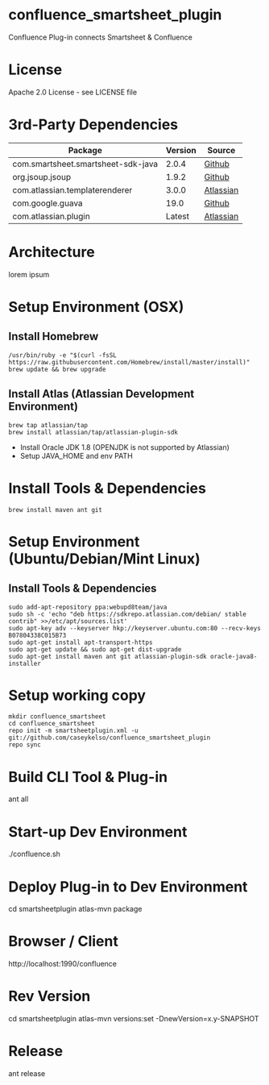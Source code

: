 # confluence_smartsheet_plugin
Confluence Plug-in connects Smartsheet &amp; Confluence

# License
Apache 2.0 License - see LICENSE file

# 3rd-Party Dependencies
| Package | Version | Source |
| ------- | ------- | ------ |
| com.smartsheet.smartsheet-sdk-java | 2.0.4 | [Github](https://github.com/smartsheet-platform/smartsheet-java-sdk) |
| org.jsoup.jsoup | 1.9.2 | [Github](https://github.com/jhy/jsoup) |
| com.atlassian.templaterenderer | 3.0.0 | [Atlassian](https://developer.atlassian.com/docs/getting-started/set-up-the-atlassian-plugin-sdk-and-build-a-project/set-up-the-sdk-prerequisites-for-linux-or-mac) |
| com.google.guava | 19.0 | [Github](https://github.com/google/guava) |
| com.atlassian.plugin | Latest | [Atlassian](https://developer.atlassian.com/docs/getting-started/set-up-the-atlassian-plugin-sdk-and-build-a-project/set-up-the-sdk-prerequisites-for-linux-or-mac) |


# Architecture
lorem ipsum

# Setup Environment (OSX)
## Install Homebrew
```
/usr/bin/ruby -e "$(curl -fsSL https://raw.githubusercontent.com/Homebrew/install/master/install)"
brew update && brew upgrade
```
## Install Atlas (Atlassian Development Environment)
```
brew tap atlassian/tap
brew install atlassian/tap/atlassian-plugin-sdk
```
* Install Oracle JDK 1.8 (OPENJDK is not supported by Atlassian)
* Setup JAVA_HOME and env PATH

# Install Tools & Dependencies
```
brew install maven ant git
```

# Setup Environment (Ubuntu/Debian/Mint Linux)
## Install Tools & Dependencies
```
sudo add-apt-repository ppa:webupd8team/java
sudo sh -c 'echo "deb https://sdkrepo.atlassian.com/debian/ stable contrib" >>/etc/apt/sources.list'
sudo apt-key adv --keyserver hkp://keyserver.ubuntu.com:80 --recv-keys B07804338C015B73
sudo apt-get install apt-transport-https
sudo apt-get update && sudo apt-get dist-upgrade
sudo apt-get install maven ant git atlassian-plugin-sdk oracle-java8-installer
```

# Setup working copy
```
mkdir confluence_smartsheet
cd confluence_smartsheet
repo init -m smartsheetplugin.xml -u git://github.com/caseykelso/confluence_smartsheet_plugin
repo sync
```

# Build CLI Tool & Plug-in
ant all

# Start-up Dev Environment
./confluence.sh

# Deploy Plug-in to Dev Environment
cd smartsheetplugin
atlas-mvn package

# Browser / Client
http://localhost:1990/confluence

# Rev Version
cd smartsheetplugin
atlas-mvn versions:set -DnewVersion=x.y-SNAPSHOT

# Release
ant release


